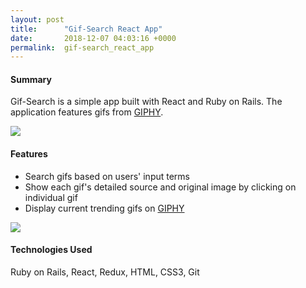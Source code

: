 ```yaml
---
layout: post
title:      "Gif-Search React App"
date:       2018-12-07 04:03:16 +0000
permalink:  gif-search_react_app
---
```



#### Summary

Gif-Search is a simple app built with React and Ruby on Rails. The application features gifs from [GIPHY](http://https://developers.giphy.com/). 

![](https://media.giphy.com/media/dZGNZjkwomzyDATe8D/giphy.gif)

#### Features
* Search gifs based on users' input terms
* Show each gif's detailed source and original image by clicking on individual gif
* Display current trending gifs on [GIPHY](https://giphy.com/) 

![](https://media.giphy.com/media/9M53AZizyILXnL3mMf/giphy.gif)

#### Technologies Used
Ruby on Rails, React, Redux, HTML, CSS3, Git


